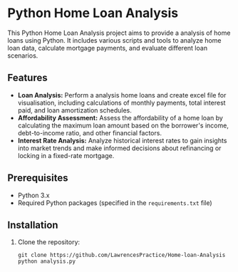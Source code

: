 # Python Home Loan Analysis

This Python Home Loan Analysis project aims to provide a  analysis of home loans using Python. It includes various scripts and tools to analyze home loan data, calculate mortgage payments, and evaluate different loan scenarios.

## Features

- **Loan Analysis:** Perform a analysis home loans and create excel file for visualisation, including calculations of monthly payments, total interest paid, and loan amortization schedules.
- **Affordability Assessment:** Assess the affordability of a home loan by calculating the maximum loan amount based on the borrower's income, debt-to-income ratio, and other financial factors.
- **Interest Rate Analysis:** Analyze historical interest rates to gain insights into market trends and make informed decisions about refinancing or locking in a fixed-rate mortgage.

## Prerequisites

- Python 3.x
- Required Python packages (specified in the `requirements.txt` file)

## Installation

1. Clone the repository:

   ```shell
   git clone https://github.com/LawrencesPractice/Home-loan-Analysis
   python analysis.py  
